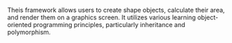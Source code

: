 Theis framework allows users to create shape objects, calculate their area, and render them on a graphics screen. 
 It utilizes various learning object-oriented programming principles, particularly inheritance and polymorphism.
